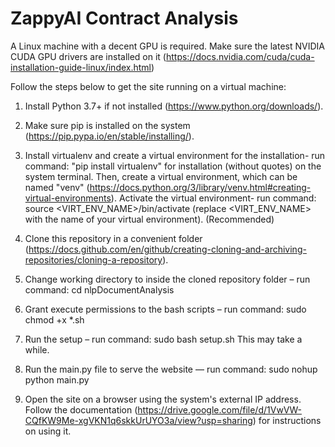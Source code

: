 # ZappyAI Contract Analysis

A Linux machine with a decent GPU is required. Make sure the latest NVIDIA CUDA GPU drivers are installed on it (https://docs.nvidia.com/cuda/cuda-installation-guide-linux/index.html)

Follow the steps below to get the site running on a virtual machine:

1. Install Python 3.7+ if not installed (https://www.python.org/downloads/).

2. Make sure pip is installed on the system (https://pip.pypa.io/en/stable/installing/).

3. Install virtualenv and create a virtual environment for the installation- run command: "pip install virtualenv" for installation (without quotes) on the system terminal. Then, create a virtual environment, which can be named "venv" (https://docs.python.org/3/library/venv.html#creating-virtual-environments). Activate the virtual environment- run command: source <VIRT_ENV_NAME>/bin/activate (replace <VIRT_ENV_NAME> with the name of your virtual environment). (Recommended)

4. Clone this repository in a convenient folder (https://docs.github.com/en/github/creating-cloning-and-archiving-repositories/cloning-a-repository).

5. Change working directory to inside the cloned repository folder – run command: cd nlpDocumentAnalysis

6. Grant execute permissions to the bash scripts – run command: sudo chmod +x *.sh

7. Run the setup – run command: sudo bash setup.sh
   This may take a while.

8. Run the main.py file to serve the website — run command: sudo nohup python main.py

9. Open the site on a browser using the system's external IP address. Follow the documentation (https://drive.google.com/file/d/1VwVW-CQfKW9Me-xgVKN1q6skkUrUYO3a/view?usp=sharing) for instructions on using it.
